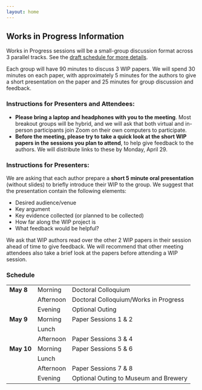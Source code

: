 ```yaml
---
layout: home
---
```


## Works in Progress Information

Works in Progress sessions will be a small-group discussion format across 3 parallel tracks. See the [draft schedule for more details](https://docs.google.com/spreadsheets/d/11lqVKBmU--dPR0-1qv7mEu6_HNK9WPGvT89Kg8-7Nsg/edit?usp=sharing).

Each group will have 90 minutes to discuss 3 WIP papers. We will spend 30 minutes on each paper, with approximately 5 minutes for the authors to give a short presentation on the paper and 25 minutes for group discussion and feedback. 

### Instructions for Presenters and Attendees:
* **Please bring a laptop and headphones with you to the meeting**. Most breakout groups will be hybrid, and we will ask that both virtual and in-person participants join Zoom on their own computers to participate. 
* **Before the meeting, please try to take a quick look at the short WIP papers in the sessions you plan to attend**, to help give feedback to the authors. We will distribute links to these by Monday, April 29.

### Instructions for Presenters: 
We are asking that each author prepare a **short 5 minute oral presentation** (without slides) to briefly introduce their WIP to the group. We suggest that the presentation contain the following elements:
* Desired audience/venue
* Key argument
* Key evidence collected (or planned to be collected)
* How far along the WIP project is
* What feedback would be helpful?

We ask that WIP authors read over the other 2 WIP papers in their session ahead of time to give feedback. We will recommend that other meeting attendees also take a brief look at the papers before attending a  WIP session. 

### Schedule

|            	|           	|                                       	|
|------------	|-----------	|---------------------------------------	|
| **May 8**  	| Morning   	| Doctoral Colloquium                   	|
|            	| Afternoon 	| Doctoral Colloquium/Works in Progress 	|
|            	| Evening   	| Optional Outing                       	|
| **May 9**  	| Morning   	| Paper Sessions 1 & 2                  	|
|            	| Lunch     	|                      	                  |
|            	| Afternoon 	| Paper Sessions 3 & 4                  	|
| **May 10** 	| Morning   	| Paper Sessions 5 & 6                  	|
|            	| Lunch     	|                                       	|
|            	| Afternoon 	| Paper Sessions 7 & 8                  	|
|            	| Evening   	| Optional Outing to Museum and Brewery 	|

